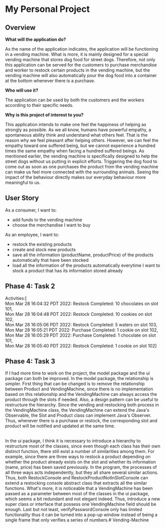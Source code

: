 # My Personal Project

## Overview

**What will the application do?**

As the name of the application indicates, 
the application will be functioning in a vending machine. 
What is more, it is mainly designed for a special vending machine 
that stores dog food for street dogs. 
Therefore, not only this application can be served for the customers to purchase merchandise 
and worker to restock certain products in the vending machine, 
but the vending machine will also automatically pour the dog food into a container at the bottom 
whenever there is a purchase.


**Who will use it?**

The application can be used by both the customers and the workers according to their specific needs.

**Why is this project of interest to you?**

This application intends to make one feel the happiness of helping as strongly as possible. 
As we all know, humans have powerful empathy, a spontaneous ability think and understand what others feel. 
That is the reason why we feel pleasant after helping others. 
However, we can feel the empathy toward one suffered being, 
but we cannot experience a hundred times the same empathy when facing a hundred suffered beings. 
As mentioned earlier, the vending machine is specifically designed to help the street dogs 
without us putting in explicit efforts. 
Triggering the dog food to come out as soon as one purchases the product from the vending machine
can make us feel more connected with the surrounding animals.
Seeing the impact of the behaviour directly makes our everyday behaviour more meaningful to us.

## User Story

As a consumer, I want to:
- add funds to the vending machine
- choose the merchandise I want to buy

As an employee, I want to:
- restock the existing products
- create and stock new products
- save all the information (productName, productPrice) of the products automatically that have been stocked
- load all the information of the products automatically 
everytime I want to stock a product that has its information stored already

## Phase 4: Task 2

Activities:[
<br>Mon Mar 28 16:04:32 PDT 2022: Restock Completed:  10 chocolates on slot 101,
<br>Mon Mar 28 16:04:48 PDT 2022: Restock Completed:  10 cookies on slot 102,
<br>Mon Mar 28 16:05:06 PDT 2022: Restock Completed:  5 waters on slot 103,
<br>Mon Mar 28 16:05:21 PDT 2022: Purchase Completed: 1 cookie on slot 102,
<br>Mon Mar 28 16:05:29 PDT 2022: Purchase Completed: 1 chocolate on slot 101,
<br>Mon Mar 28 16:05:40 PDT 2022: Restock Completed:  1 cookie on slot 102]


## Phase 4: Task 3
If I had more time to work on the project, the model package and the ui package
can both be improved. In the model package, the relationship is simpler. First thing
that can be changed is to remove the relationship between Product and VendingMachine,
since there is no implementation based on this relationship and the VendingMachine can always
access the product through the slots if needed. Also, a design pattern can be useful to
restructure the hierarchy. Since the vending and restocking both process in the VendingMachine class,
the VendingMachine can extend the Java's Observable, the Slot and Product class can implement Java's Observer.
Thus, whenever there is a purchase or restock, the corresponding slot and product will be notified and updated at the
same time.

<br>In the ui package, I think it is necessary to introduce a hierarchy to restructure most of the classes,
since even though each class has their own distinct function, there still exist a number of similarities 
among them. For example, since there are three ways to restock a product depending on whether the product
already exists on the slot and whether its information (name, price) has been saved previously. In the program, 
the processes of all three ways acts independently, but they all share several similar actions. 
Thus, both RestockConsole and RestockProductNotInSlotConsole can extend a restocking console 
abstract class that extracts all the similar functions. What's more, it is noticeable that a VendingMachine has been 
passed as a parameter between most of the classes in the ui package, which seems a bit redundant and not elegant 
indeed. Thus, introduce a new super class or interface that possess one VendingMachine field should be enough. 
Last but not least, verifyPasswordConsole only has limited functionality thus it can be turned into a 
pop-up window instead of being a single frame that only verifies a series of numbers.# Vending-Machine
